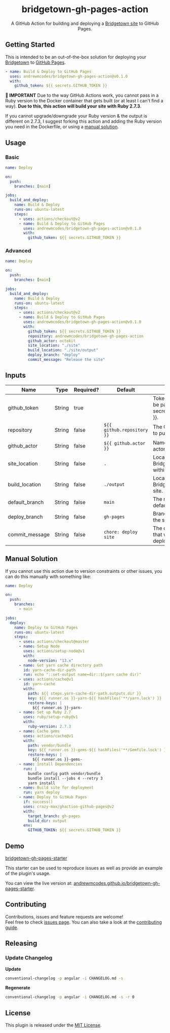 <div align="center">
  <h1>bridgetown-gh-pages-action</h1>
  <p>A GitHub Action for building and deploying a <a href="https://www.bridgetownrb.com" target="_blank">Bridgetown site</a> to GitHub Pages.</p>
</div>

## Getting Started

This is intended to be an out-of-the-box solution for deploying your [Bridgetown](https://www.bridgetownrb.com) to [GitHub Pages](https://pages.github.com/).

```yml
- name: Build & Deploy to GitHub Pages
  uses: andrewmcodes/bridgetown-gh-pages-action@v0.1.0
  with:
    github_token: ${{ secrets.GITHUB_TOKEN }}
```

**:rotating_light: IMPORTANT** Due to the way GitHub Actions work, you cannot pass in a Ruby version to the Docker container that gets built (or at least I can't find a way). **Due to this, this action will build your site with Ruby 2.7.3**.

If you cannot upgrade/downgrade your Ruby version & the output is different on 2.7.3, I suggest forking this action and adding the Ruby version you need in the Dockerfile, or using a [manual solution](#manual-solution).

## Usage

### Basic

```yaml
name: Deploy

on:
  push:
    branches: [main]

jobs:
  build_and_deploy:
    name: Build & Deploy
    runs-on: ubuntu-latest
    steps:
      - uses: actions/checkout@v2
      - name: Build & Deploy to GitHub Pages
        uses: andrewmcodes/bridgetown-gh-pages-action@v0.1.0
        with:
          github_token: ${{ secrets.GITHUB_TOKEN }}
```

### Advanced

```yaml
name: Deploy

on:
  push:
    branches: [main]

jobs:
  build_and_deploy:
    name: Build & Deploy
    runs-on: ubuntu-latest
    steps:
      - uses: actions/checkout@v2
      - name: Build & Deploy to GitHub Pages
        uses: andrewmcodes/bridgetown-gh-pages-action@v0.1.0
        with:
          github_token: ${{ secrets.GITHUB_TOKEN }}
          repository: andrewmcodes/bridgetown-gh-pages-action
          github_actor: octokit
          site_location: "./site"
          build_location: "./site/output"
          deploy_branch: "deploy"
          commit_message: "Release the site"
```

## Inputs

| Name           | Type   | Required? | Default                    | Description                                                              |
| -------------- | ------ | --------- | -------------------------- | ------------------------------------------------------------------------ |
| github_token   | String | true      |                            | Token for the repo. Can be passed in using \${{ secrets.GITHUB_TOKEN }}. |
| repository     | String | false     | `${{ github.repository }}` | The GitHub repository to push the built site to.                         |
| github_actor   | String | false     | `${{ github.actor }}`      | Name of the deploy actor.                                                |
| site_location  | String | false     | `.`                        | Location of the Bridgetown project within your repo.                     |
| build_location | String | false     | `./output`                 | Location of your Bridgetown generated site.                              |
| default_branch | String | false     | `main`                     | The name of your default branch.                                         |
| deploy_branch  | String | false     | `gh-pages`                 | Branch name to push the site to.                                         |
| commit_message | String | false     | `chore: deploy site`       | The commit message that will be used when deploying.                     |

## Manual Solution

If you cannot use this action due to version constraints or other issues, you can do this manually with something like:

```yaml
name: Deploy

on:
  push:
    branches:
      - main

jobs:
  deploy:
    name: Deploy to GitHub Pages
    runs-on: ubuntu-latest
    steps:
      - uses: actions/checkout@master
      - name: Setup Node
        uses: actions/setup-node@v1
        with:
          node-version: "13.x"
      - name: Get yarn cache directory path
        id: yarn-cache-dir-path
        run: echo "::set-output name=dir::$(yarn cache dir)"
      - uses: actions/cache@v1
        id: yarn-cache
        with:
          path: ${{ steps.yarn-cache-dir-path.outputs.dir }}
          key: ${{ runner.os }}-yarn-${{ hashFiles('**/yarn.lock') }}
          restore-keys: |
            ${{ runner.os }}-yarn-
      - name: Set up Ruby 2.7
        uses: ruby/setup-ruby@v1
        with:
          ruby-version: 2.7.3
      - name: Cache gems
        uses: actions/cache@v1
        with:
          path: vendor/bundle
          key: ${{ runner.os }}-gems-${{ hashFiles('**/Gemfile.lock') }}
          restore-keys: |
            ${{ runner.os }}-gems-
      - name: Install Dependencies
        run: |
          bundle config path vendor/bundle
          bundle install --jobs 4 --retry 3
          yarn install
      - name: Build site for deployment
        run: yarn deploy
      - name: Deploy to GitHub Pages
        if: success()
        uses: crazy-max/ghaction-github-pages@v2
        with:
          target_branch: gh-pages
          build_dir: output
        env:
          GITHUB_TOKEN: ${{ secrets.GITHUB_TOKEN }}
```

## Demo

[bridgetown-gh-pages-starter](https://github.com/andrewmcodes/bridgetown-gh-pages-starter)

This starter can be used to reproduce issues as well as provide an example of the plugin's usage.

You can view the live version at: [andrewmcodes.github.io/bridgetown-gh-pages-starter](https://andrewmcodes.github.io/bridgetown-gh-pages-starter/).

## Contributing

Contributions, issues and feature requests are welcome!<br />Feel free to check [issues page](https://github.com/andrewmcodes/bridgetown-gh-pages-tag/issues). You can also take a look at the [contributing guide](https://github.com/andrewmcodes/bridgetown-gh-pages-tag/blob/main/CONTRIBUTING.md).

## Releasing

### Update Changelog

**Update**

```sh
conventional-changelog -p angular -i CHANGELOG.md -s
```

**Regenerate**

```sh
conventional-changelog -p angular -i CHANGELOG.md -s -r 0
```

## License

This plugin is released under the [MIT License](LICENSE).
